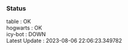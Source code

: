 ### Status


table : OK  
hogwarts : OK  
icy-bot : DOWN  
Latest Update : 2023-08-06 22:06:23.349782
